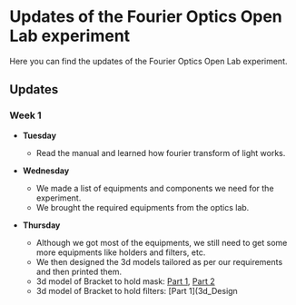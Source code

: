 # Updates of the Fourier Optics Open Lab experiment

Here you can find the updates of the Fourier Optics Open Lab experiment.



## Updates

### Week 1

- **Tuesday**

  - Read the manual and learned how fourier transform of light works.
- **Wednesday**
  - We made a list of equipments and components we need for the experiment.
  - We brought the required equipments from the optics lab.
- **Thursday**
  - Although we got most of the equipments, we still need to get some more equipments like holders and filters, etc.
  - We then designed the 3d models tailored as per our requirements and then printed them.
  - 3d model of Bracket to hold mask: [Part 1](3d_Designs/Bracket.stl), [Part 2](3d_Designs/Holder.stl)
  - 3d model of Bracket to hold filters: [Part 1](3d_Design

